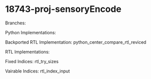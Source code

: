 # 18743-proj-sensoryEncode

Branches:

Python Implementations:

Backported RTL Implementation: python_center_compare_rtl_reviced

RTL Implementations:

Fixed Indices: rtl_try_sizes

Vairable Indices: rtl_index_input
